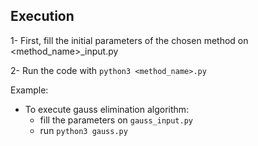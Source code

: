 ## Execution

1- First, fill the initial parameters of the chosen method on <method_name>_input.py

2- Run the code with `python3 <method_name>.py`

Example:

- To execute gauss elimination algorithm:
  - fill the parameters on `gauss_input.py`
  - run `python3 gauss.py`